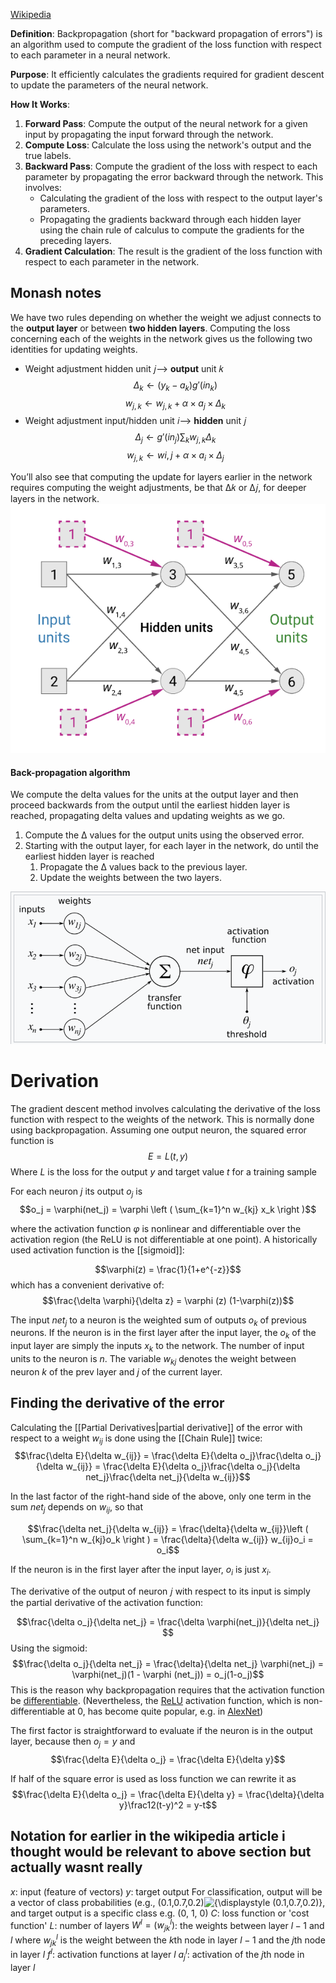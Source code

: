 [Wikipedia](https://en.wikipedia.org/wiki/Backpropagation)

**Definition**: 
Backpropagation (short for "backward propagation of errors") is an algorithm used to compute the gradient of the loss function with respect to each parameter in a neural network.

**Purpose**: 
It efficiently calculates the gradients required for gradient descent to update the parameters of the neural network.

**How It Works**:
1. **Forward Pass**: Compute the output of the neural network for a given input by propagating the input forward through the network.
2. **Compute Loss**: Calculate the loss using the network's output and the true labels.
3. **Backward Pass**: Compute the gradient of the loss with respect to each parameter by propagating the error backward through the network. This involves:
   - Calculating the gradient of the loss with respect to the output layer's parameters.
   - Propagating the gradients backward through each hidden layer using the chain rule of calculus to compute the gradients for the preceding layers.
4. **Gradient Calculation**: The result is the gradient of the loss function with respect to each parameter in the network.

## Monash notes

We have two rules depending on whether the weight we adjust connects to the **output layer** or between **two hidden layers**. Computing the loss concerning each of the weights in the network gives us the following two identities for updating weights.

- Weight adjustment hidden unit 𝑗⟶ **output** unit 𝑘
$$\Delta_k \leftarrow (y_k - a_k)g'(in_k)$$
$$w_{j,k} \leftarrow w_{j,k} + \alpha \times a_j \times \Delta_k$$
- Weight adjustment input/hidden unit 𝑖⟶ **hidden** unit 𝑗
$$\Delta_j \leftarrow g'(in_j)\sum_k w_{j,k}\Delta_k$$
$$w_{j,k} \leftarrow w{i,j} + \alpha \times a_i \times \Delta_j$$

You’ll also see that computing the update for layers earlier in the network requires computing the weight adjustments, be that Δ𝑘 or Δ𝑗, for deeper layers in the network.
![](../public/dc23c73eeaba9880c32b3841a76052af.png)

#### Back-propagation algorithm

We compute the delta values for the units at the output layer and then proceed backwards from the output until the earliest hidden layer is reached, propagating delta values and updating weights as we go.  

1. Compute the Δ values for the output units using the observed error.
2. Starting with the output layer, for each layer in the network, do until the earliest hidden layer is reached
	1. Propagate the Δ values back to the previous layer.
	2. Update the weights between the two layers.
	
![](../public/fe1c727e384b608339dd8ade71d8803c.png)


# Derivation

The gradient descent method involves calculating the derivative of the loss function with respect to the weights of the network. This is normally done using backpropagation. Assuming one output neuron, the squared error function is
$$E = L(t,y)$$
Where $L$ is the loss for the output $y$ and target value $t$ for a training sample

For each neuron $j$ its output $o_j$ is
$$o_j = \varphi(net_j) = \varphi \left ( \sum_{k=1}^n w_{kj} x_k \right )$$

where the activation function $\varphi$ is nonlinear and differentiable over the activation region (the ReLU is not differentiable at one point). A historically used activation function is the [[sigmoid]]:

$$\varphi(z) = \frac{1}{1+e^{-z}}$$
which has a convenient derivative of:
$$\frac{\delta \varphi}{\delta z} = \varphi (z) (1-\varphi(z))$$

The input $net_j$ to a neuron is the weighted sum of outputs $o_k$ of previous neurons. If the neuron is in the first layer after the input layer, the $o_k$ of the input layer are simply the inputs $x_k$ to the network. The number of input units to the neuron is $n$. The variable $w_{kj}$ denotes the weight between neuron $k$ of the prev layer and $j$ of the current layer.
## Finding the derivative of the error

Calculating the [[Partial Derivatives|partial derivative]] of the error with respect to a weight $w_{ij}$ is done using the [[Chain Rule]] twice:
$$\frac{\delta E}{\delta w_{ij}} = \frac{\delta E}{\delta o_j}\frac{\delta o_j}{\delta w_{ij}} = \frac{\delta E}{\delta o_j}\frac{\delta o_j}{\delta net_j}\frac{\delta net_j}{\delta w_{ij}}$$

In the last factor of the right-hand side of the above, only one term in the sum $net_j$ depends on $w_{ij}$, so that

$$\frac{\delta net_j}{\delta w_{ij}} = \frac{\delta}{\delta w_{ij}}\left ( \sum_{k=1}^n w_{kj}o_k \right ) = \frac{\delta}{\delta w_{ij}} w_{ij}o_i = o_i$$

If the neuron is in the first layer after the input layer, $o_i$ is just $x_i$.

The derivative of the output of neuron 𝑗 with respect to its input is simply the partial derivative of the activation function:

$$\frac{\delta o_j}{\delta net_j} = \frac{\delta \varphi(net_j)}{\delta net_j} $$
Using the sigmoid:
$$\frac{\delta o_j}{\delta net_j} = \frac{\delta}{\delta net_j} \varphi(net_j) = \varphi(net_j)(1 - \varphi (net_j)) = o_j(1-o_j)$$
This is the reason why backpropagation requires that the activation function be [differentiable](https://en.wikipedia.org/wiki/Differentiable_function "Differentiable function"). (Nevertheless, the [ReLU](https://en.wikipedia.org/wiki/ReLU "ReLU") activation function, which is non-differentiable at 0, has become quite popular, e.g. in [AlexNet](https://en.wikipedia.org/wiki/AlexNet "AlexNet"))

The first factor is straightforward to evaluate if the neuron is in the output layer, because then $o_j = y$ and
$$\frac{\delta E}{\delta o_j} = \frac{\delta E}{\delta y}$$

If half of the square error is used as loss function we can rewrite it as
$$\frac{\delta E}{\delta o_j} = \frac{\delta E}{\delta y} = \frac{\delta}{\delta y}\frac12(t-y)^2 = y-t$$

## Notation for earlier in the wikipedia article i thought would be relevant to above section but actually wasnt really

$x$: input (feature of vectors)
$y$: target output
	For classification, output will be a vector of class probabilities (e.g., (0.1,0.7,0.2)![{\displaystyle (0.1,0.7,0.2)}](https://wikimedia.org/api/rest_v1/media/math/render/svg/fbb2f54392fb76b6dea26425e24447bf2c48cc94), and target output is a specific class e.g. (0, 1, 0)
$C$: loss function or 'cost function'
$L$: number of layers
$W^l = (w^l_{jk})$: the weights between layer $l-1$ and $l$ where $w^l_{jk}$ is the weight between the $k$th node in layer $l-1$ and the $j$th node in layer $l$
$f^l$: activation functions at layer $l$ 
$a^l_j$: activation of the $j$th node in layer $l$
